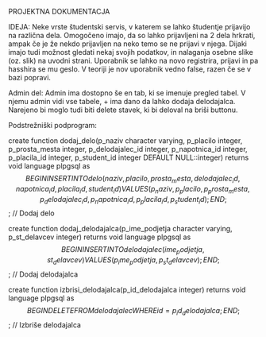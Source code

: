PROJEKTNA DOKUMENTACJA

IDEJA:
Neke vrste študentski servis, v katerem se lahko študentje prijavijo na različna dela. Omogočeno imajo, da so lahko prijavljeni na 2 dela hrkrati, ampak če je že nekdo prijavljen na neko temo se ne prijavi v njega. Dijaki imajo tudi možnost gledati nekaj svojih podatkov, in nalaganja osebne slike (oz. slik) na uvodni strani. Uporabnik se lahko na novo registrira, prijavi in pa hasshira se mu geslo. V teoriji je nov uporabnik vedno false, razen če se v bazi popravi.

Admin del:
Admin ima dostopno še en tab, ki se imenuje pregled tabel. V njemu admin vidi vse tabele, + ima dano da lahko dodaja delodajalca. Narejeno bi moglo tudi biti delete stavek, ki bi deloval na briši buttonu.

Podstrežniški podprogram:

create function dodaj_delo(p_naziv character varying, p_placilo integer, p_prosta_mesta integer, p_delodajalec_id integer, p_napotnica_id integer, p_placila_id integer, p_student_id integer DEFAULT NULL::integer) returns void
    language plpgsql
as
$$
BEGIN
    INSERT INTO delo (
        naziv, placilo, prosta_mesta,
        delodajalec_id, napotnica_id,
        placila_id, student_id
    ) VALUES (
                 p_naziv, p_placilo, p_prosta_mesta,
                 p_delodajalec_id, p_napotnica_id,
                 p_placila_id, p_student_id
             );
END;
$$;   // Dodaj delo

create function dodaj_delodajalca(p_ime_podjetja character varying, p_st_delavcev integer) returns void
    language plpgsql
as
$$
BEGIN
    INSERT INTO delodajalec (ime_podjetja, st_delavcev)
    VALUES (p_ime_podjetja, p_st_delavcev);
END;
$$; // Dodaj delodajalca

create function izbrisi_delodajalca(p_id_delodajalca integer) returns void
    language plpgsql
as
$$
BEGIN
    DELETE FROM delodajalec
    WHERE id = p_id_delodajalca;
END;
$$; // Izbriše delodajalca






